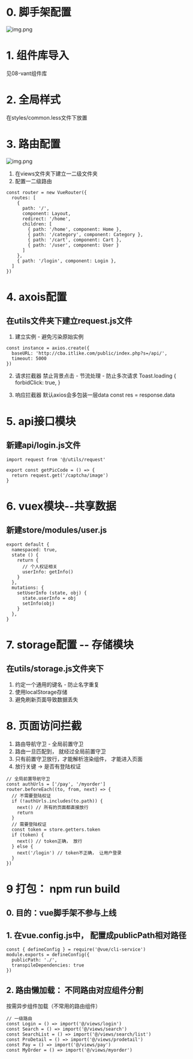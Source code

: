 # 0. 脚手架配置
![img.png](../imgs/脚手架.png)

# 1. 组件库导入
见08-vant组件库

# 2. 全局样式
在styles/common.less文件下放置

# 3. 路由配置
![img.png](../imgs/商城路由.png)
1. 在views文件夹下建立一二级文件夹
2. 配置一二级路由
```
const router = new VueRouter({
  routes: [
    {
      path: '/',
      component: Layout,
      redirect: '/home',
      children: [
        { path: '/home', component: Home },
        { path: '/category', component: Category },
        { path: '/cart', component: Cart },
        { path: '/user', component: User }
      ]
    },
    { path: '/login', component: Login },
  ]
})

```
# 4. axois配置
## 在utils文件夹下建立request.js文件
1. 建立实例 - 避免污染原始实例
```
const instance = axios.create({
  baseURL: 'http://cba.itlike.com/public/index.php?s=/api/',
  timeout: 5000
})
```
2. 请求拦截器
禁止背景点击 - 节流处理 - 防止多次请求
Toast.loading {
  forbidClick: true, 
} 

3. 响应拦截器
默认axios会多包装一层data
  const res = response.data 



# 5. api接口模块
## 新建api/login.js文件
```
import request from '@/utils/request'

export const getPicCode = () => {
  return request.get('/captcha/image')
}

```

# 6. vuex模块--共享数据
## 新建store/modules/user.js
```
export default {
  namespaced: true,
  state () {
    return {
      // 个人权证相关
      userInfo: getInfo()
    }
  },
  mutations: {
    setUserInfo (state, obj) {
      state.userInfo = obj
      setInfo(obj)
    }
  },
}

```

# 7. storage配置 -- 存储模块
## 在utils/storage.js文件夹下
1. 约定一个通用的键名 - 防止名字重复
2. 使用localStorage存储
3. 避免刷新页面导致数据丢失


# 8. 页面访问拦截
1. 路由导航守卫 - 全局前置守卫
2. 路由一旦匹配到， 就经过全局前置守卫
3. 只有前置守卫放行，才能解析渲染组件， 才能进入页面
4. 放行关键 -> 是否有登陆权证

```
// 全局前置导航守卫
const authUrls = ['/pay', '/myorder']
router.beforeEach((to, from, next) => {
  // 不需要登陆权证
  if (!authUrls.includes(to.path)) {
    next() // 所有的页面都直接放行
    return
  }
  // 需要登陆权证
  const token = store.getters.token
  if (token) {
    next() // token正确， 放行
  } else {
    next('/login') // token不正确， 让用户登录
  }
})
```


# 9 打包： npm run build
## 0. 目的：vue脚手架不参与上线
## 1. 在vue.config.js中， 配置成publicPath相对路径
```
const { defineConfig } = require('@vue/cli-service')
module.exports = defineConfig({
  publicPath: './',
  transpileDependencies: true
})

```

## 2. 路由懒加载： 不同路由对应组件分割
按需异步组件加载（不常用的路由组件）
```
// 一级路由
const Login = () => import('@/views/login')
const Search = () => import('@/views/search')
const SearchList = () => import('@/views/search/list')
const ProDetail = () => import('@/views/prodetail')
const Pay = () => import('@/views/pay')
const MyOrder = () => import('@/views/myorder')

```

